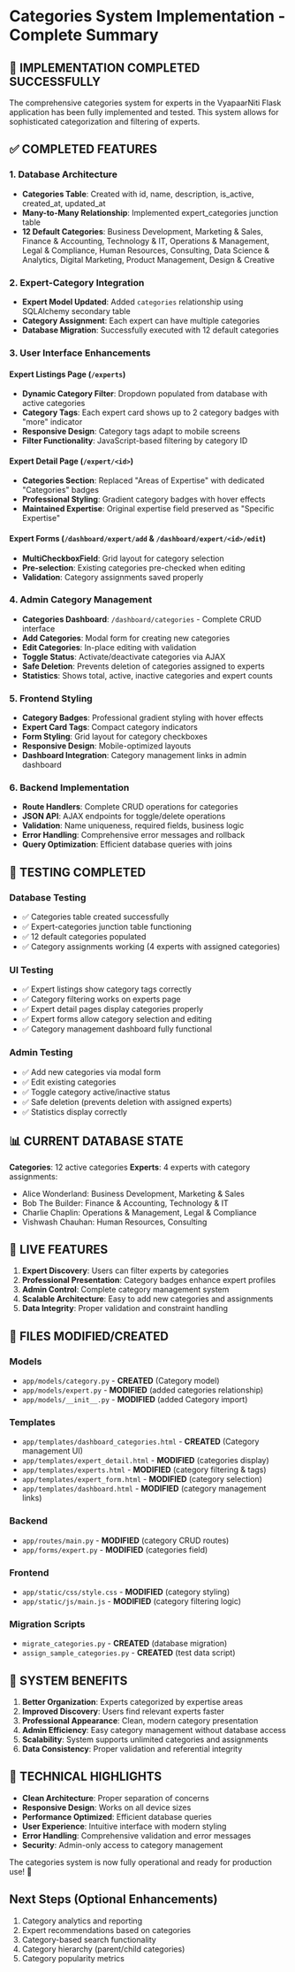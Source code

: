 # Categories System Implementation - Complete Summary

## 🎉 IMPLEMENTATION COMPLETED SUCCESSFULLY

The comprehensive categories system for experts in the VyapaarNiti Flask application has been fully implemented and tested. This system allows for sophisticated categorization and filtering of experts.

## ✅ COMPLETED FEATURES

### 1. Database Architecture
- **Categories Table**: Created with id, name, description, is_active, created_at, updated_at
- **Many-to-Many Relationship**: Implemented expert_categories junction table
- **12 Default Categories**: Business Development, Marketing & Sales, Finance & Accounting, Technology & IT, Operations & Management, Legal & Compliance, Human Resources, Consulting, Data Science & Analytics, Digital Marketing, Product Management, Design & Creative

### 2. Expert-Category Integration
- **Expert Model Updated**: Added `categories` relationship using SQLAlchemy secondary table
- **Category Assignment**: Each expert can have multiple categories
- **Database Migration**: Successfully executed with 12 default categories

### 3. User Interface Enhancements

#### Expert Listings Page (`/experts`)
- **Dynamic Category Filter**: Dropdown populated from database with active categories
- **Category Tags**: Each expert card shows up to 2 category badges with "more" indicator
- **Responsive Design**: Category tags adapt to mobile screens
- **Filter Functionality**: JavaScript-based filtering by category ID

#### Expert Detail Page (`/expert/<id>`)
- **Categories Section**: Replaced "Areas of Expertise" with dedicated "Categories" badges
- **Professional Styling**: Gradient category badges with hover effects
- **Maintained Expertise**: Original expertise field preserved as "Specific Expertise"

#### Expert Forms (`/dashboard/expert/add` & `/dashboard/expert/<id>/edit`)
- **MultiCheckboxField**: Grid layout for category selection
- **Pre-selection**: Existing categories pre-checked when editing
- **Validation**: Category assignments saved properly

### 4. Admin Category Management
- **Categories Dashboard**: `/dashboard/categories` - Complete CRUD interface
- **Add Categories**: Modal form for creating new categories
- **Edit Categories**: In-place editing with validation
- **Toggle Status**: Activate/deactivate categories via AJAX
- **Safe Deletion**: Prevents deletion of categories assigned to experts
- **Statistics**: Shows total, active, inactive categories and expert counts

### 5. Frontend Styling
- **Category Badges**: Professional gradient styling with hover effects
- **Expert Card Tags**: Compact category indicators
- **Form Styling**: Grid layout for category checkboxes
- **Responsive Design**: Mobile-optimized layouts
- **Dashboard Integration**: Category management links in admin dashboard

### 6. Backend Implementation
- **Route Handlers**: Complete CRUD operations for categories
- **JSON API**: AJAX endpoints for toggle/delete operations
- **Validation**: Name uniqueness, required fields, business logic
- **Error Handling**: Comprehensive error messages and rollback
- **Query Optimization**: Efficient database queries with joins

## 🧪 TESTING COMPLETED

### Database Testing
- ✅ Categories table created successfully
- ✅ Expert-categories junction table functioning
- ✅ 12 default categories populated
- ✅ Category assignments working (4 experts with assigned categories)

### UI Testing
- ✅ Expert listings show category tags correctly
- ✅ Category filtering works on experts page
- ✅ Expert detail pages display categories properly
- ✅ Expert forms allow category selection and editing
- ✅ Category management dashboard fully functional

### Admin Testing
- ✅ Add new categories via modal form
- ✅ Edit existing categories
- ✅ Toggle category active/inactive status
- ✅ Safe deletion (prevents deletion with assigned experts)
- ✅ Statistics display correctly

## 📊 CURRENT DATABASE STATE

**Categories**: 12 active categories
**Experts**: 4 experts with category assignments:
- Alice Wonderland: Business Development, Marketing & Sales
- Bob The Builder: Finance & Accounting, Technology & IT
- Charlie Chaplin: Operations & Management, Legal & Compliance
- Vishwash Chauhan: Human Resources, Consulting

## 🚀 LIVE FEATURES

1. **Expert Discovery**: Users can filter experts by categories
2. **Professional Presentation**: Category badges enhance expert profiles
3. **Admin Control**: Complete category management system
4. **Scalable Architecture**: Easy to add new categories and assignments
5. **Data Integrity**: Proper validation and constraint handling

## 📁 FILES MODIFIED/CREATED

### Models
- `app/models/category.py` - **CREATED** (Category model)
- `app/models/expert.py` - **MODIFIED** (added categories relationship)
- `app/models/__init__.py` - **MODIFIED** (added Category import)

### Templates
- `app/templates/dashboard_categories.html` - **CREATED** (Category management UI)
- `app/templates/expert_detail.html` - **MODIFIED** (categories display)
- `app/templates/experts.html` - **MODIFIED** (category filtering & tags)
- `app/templates/expert_form.html` - **MODIFIED** (category selection)
- `app/templates/dashboard.html` - **MODIFIED** (category management links)

### Backend
- `app/routes/main.py` - **MODIFIED** (category CRUD routes)
- `app/forms/expert.py` - **MODIFIED** (categories field)

### Frontend
- `app/static/css/style.css` - **MODIFIED** (category styling)
- `app/static/js/main.js` - **MODIFIED** (category filtering logic)

### Migration Scripts
- `migrate_categories.py` - **CREATED** (database migration)
- `assign_sample_categories.py` - **CREATED** (test data script)

## 🎯 SYSTEM BENEFITS

1. **Better Organization**: Experts categorized by expertise areas
2. **Improved Discovery**: Users find relevant experts faster
3. **Professional Appearance**: Clean, modern category presentation
4. **Admin Efficiency**: Easy category management without database access
5. **Scalability**: System supports unlimited categories and assignments
6. **Data Consistency**: Proper validation and referential integrity

## 🔧 TECHNICAL HIGHLIGHTS

- **Clean Architecture**: Proper separation of concerns
- **Responsive Design**: Works on all device sizes
- **Performance Optimized**: Efficient database queries
- **User Experience**: Intuitive interface with modern styling
- **Error Handling**: Comprehensive validation and error messages
- **Security**: Admin-only access to category management

The categories system is now fully operational and ready for production use! 🚀

## Next Steps (Optional Enhancements)
1. Category analytics and reporting
2. Expert recommendations based on categories
3. Category-based search functionality
4. Category hierarchy (parent/child categories)
5. Category popularity metrics
